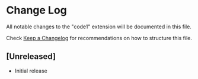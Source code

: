 # Change Log

All notable changes to the "code1" extension will be documented in this file.

Check [Keep a Changelog](http://keepachangelog.com/) for recommendations on how to structure this file.

## [Unreleased]

- Initial release